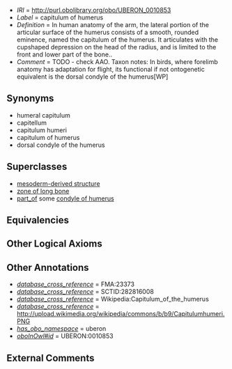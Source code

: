  * *IRI* = http://purl.obolibrary.org/obo/UBERON_0010853
 * *Label* = capitulum of humerus
 * *Definition* = In human anatomy of the arm, the lateral portion of the articular surface of the humerus consists of a smooth, rounded eminence, named the capitulum of the humerus. It articulates with the cupshaped depression on the head of the radius, and is limited to the front and lower part of the bone..
 * *Comment* = TODO - check AAO. Taxon notes: In birds, where forelimb anatomy has adaptation for flight, its functional if not ontogenetic equivalent is the dorsal condyle of the humerus[WP]

## Synonyms

 * humeral capitulum
 * capitellum
 * capitulum humeri
 * capitulum of humerus
 * dorsal condyle of the humerus

## Superclasses

 * [mesoderm-derived structure](../../UBERON/20/UBERON_0004120.md)
 * [zone of long bone](../../UBERON/55/UBERON_0005055.md)
 * [part_of](../../BFO/50/BFO_0000050.md) some [condyle of humerus](../../UBERON/88/UBERON_0009988.md)

## Equivalencies


## Other Logical Axioms


## Other Annotations

 * *[database_cross_reference](../../ef/oboInOwl#hasDbXref.md)* = FMA:23373
 * *[database_cross_reference](../../ef/oboInOwl#hasDbXref.md)* = SCTID:282816008
 * *[database_cross_reference](../../ef/oboInOwl#hasDbXref.md)* = Wikipedia:Capitulum_of_the_humerus
 * *[database_cross_reference](../../ef/oboInOwl#hasDbXref.md)* = http://upload.wikimedia.org/wikipedia/commons/b/b9/Capitulumhumeri.PNG
 * *[has_obo_namespace](../../ce/oboInOwl#hasOBONamespace.md)* = uberon
 * *[oboInOwl#id](../../id/oboInOwl#id.md)* = UBERON:0010853

## External Comments

